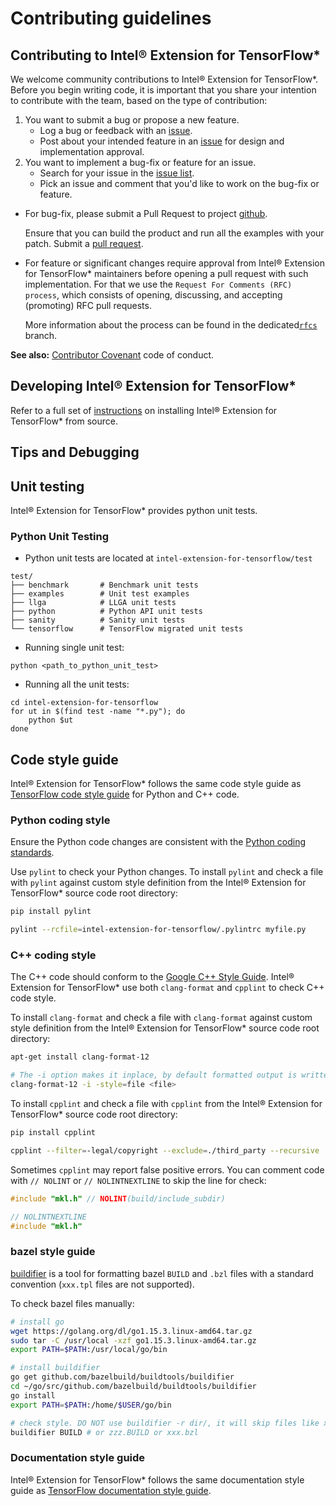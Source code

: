 Contributing guidelines
============

## Contributing to Intel® Extension for TensorFlow\*

We welcome community contributions to Intel® Extension for TensorFlow*. Before you begin writing code, it is important that you share your intention to contribute with the team, based on the type of contribution:

1. You want to submit a bug or propose a new feature.
    - Log a bug or feedback with an [issue](https://github.com/intel/intel-extension-for-tensorflow/issues).
    - Post about your intended feature in an [issue](https://github.com/intel/intel-extension-for-tensorflow/issues) for design and implementation approval.
2. You want to implement a bug-fix or feature for an issue.
    - Search for your issue in the [issue list](https://github.com/intel/intel-extension-for-tensorflow/issues).
    - Pick an issue and comment that you'd like to work on the bug-fix or feature.

* For bug-fix, please submit a Pull Request to project [github](https://github.com/intel/intel-extension-for-tensorflow/pulls).

  Ensure that you can build the product and run all the examples with your patch.
  Submit a [pull request](https://github.com/intel/intel-extension-for-tensorflow/pulls).


* For feature or significant changes require approval from Intel® Extension for TensorFlow\* maintainers before opening a pull request with such implementation. For that we use the `Request For Comments (RFC) process`, which consists of opening, discussing, and accepting (promoting) RFC pull requests.

  More information about the process can be found in the dedicated[`rfcs`](https://github.com/intel/intel-extension-for-tensorflow/tree/rfcs) branch.

**See also:** [Contributor Covenant](../../../CODE_OF_CONDUCT.md) code of conduct.

## Developing Intel® Extension for TensorFlow\*

Refer to a full set of [instructions](../install/how_to_build.md) on installing Intel® Extension for TensorFlow\* from source.

## Tips and Debugging


## Unit testing

Intel® Extension for TensorFlow* provides python unit tests. 

### Python Unit Testing
* Python unit tests are located at `intel-extension-for-tensorflow/test`
```
test/
├── benchmark       # Benchmark unit tests
├── examples        # Unit test examples
├── llga            # LLGA unit tests
├── python          # Python API unit tests
├── sanity          # Sanity unit tests
└── tensorflow      # TensorFlow migrated unit tests
```

* Running single unit test:

```
python <path_to_python_unit_test>
```

* Running all the unit tests:

```
cd intel-extension-for-tensorflow
for ut in $(find test -name "*.py"); do
    python $ut
done
```

## Code style guide

Intel® Extension for TensorFlow* follows the same code style guide as  [TensorFlow code style guide](https://www.tensorflow.org/community/contribute/code_style) for Python and C++ code.

### Python coding style

Ensure the Python code changes are consistent with the [Python coding standards](https://github.com/google/styleguide/blob/gh-pages/pyguide.md).

Use `pylint` to check your Python changes. To install `pylint` and check a file with `pylint` against custom style definition from the Intel® Extension for TensorFlow* source code root directory:

```bash
pip install pylint

pylint --rcfile=intel-extension-for-tensorflow/.pylintrc myfile.py
```

### C++ coding style

The C++ code should conform to the [Google C++ Style Guide](https://google.github.io/styleguide/cppguide.html). Intel® Extension for TensorFlow* use both `clang-format` and `cpplint` to check C++ code style.

To install `clang-format` and check a file with `clang-format` against custom style definition from the Intel® Extension for TensorFlow* source code root directory:

```bash
apt-get install clang-format-12

# The -i option makes it inplace, by default formatted output is written to stdout
clang-format-12 -i -style=file <file>
```

To install `cpplint` and check a file with `cpplint` from the Intel® Extension for TensorFlow* source code root directory:

```bash
pip install cpplint

cpplint --filter=-legal/copyright --exclude=./third_party --recursive ./
```

Sometimes `cpplint` may report false positive errors. You can comment code with `// NOLINT` or `// NOLINTNEXTLINE` to skip the line for check:

```c++
#include "mkl.h" // NOLINT(build/include_subdir)

// NOLINTNEXTLINE
#include "mkl.h"
```

### bazel style guide

[buildifier](https://github.com/bazelbuild/buildtools/tree/master/buildifier) is a tool for formatting bazel `BUILD` and `.bzl` files with a standard convention (`xxx.tpl` files are not supported).

To check bazel files manually:

```bash
# install go
wget https://golang.org/dl/go1.15.3.linux-amd64.tar.gz
sudo tar -C /usr/local -xzf go1.15.3.linux-amd64.tar.gz
export PATH=$PATH:/usr/local/go/bin

# install buildifier
go get github.com/bazelbuild/buildtools/buildifier
cd ~/go/src/github.com/bazelbuild/buildtools/buildifier
go install
export PATH=$PATH:/home/$USER/go/bin

# check style. DO NOT use buildifier -r dir/, it will skip files like xxx.BUILD
buildifier BUILD # or zzz.BUILD or xxx.bzl
```

### Documentation style guide

Intel® Extension for TensorFlow\* follows the same documentation style guide as [TensorFlow documentation style guide](https://www.tensorflow.org/community/contribute/docs_style).
